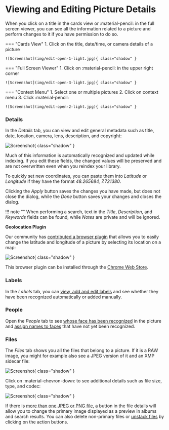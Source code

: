 # Viewing and Editing Picture Details

When you click on a title in the cards view or :material-pencil: in the full screen viewer, you can see all the information related to a picture and perform changes to it if you have permission to do so.

=== "Cards View"
     1. Click on the title, date/time, or camera details of a picture

    ![Screenshot](img/edit-open-1-light.jpg){ class="shadow" }

=== "Full Screen Viewer"
     1. Click on :material-pencil: in the upper right corner

    ![Screenshot](img/edit-open-3-light.jpg){ class="shadow" }

=== "Context Menu"
     1. Select one or multiple pictures
     2. Click on context menu
     3. Click :material-pencil:

    ![Screenshot](img/edit-open-2-light.jpg){ class="shadow" }

### Details ###

In the *Details* tab, you can view and edit general metadata such as title, date, location, camera, lens, description, and copyright:

![Screenshot](img/edit-details-light.jpg){ class="shadow" }

Much of this information is automatically recognized and updated while indexing. If you edit these fields, the changed values will be preserved and are not overwritten even when you reindex your library.

To quickly set new coordinates, you can paste them into *Latitude* or *Longitude* if they have the format *48.265684, 7.721380*.

Clicking the *Apply* button saves the changes you have made, but does not close the dialog, while the *Done* button saves your changes and closes the dialog.

!!! note ""
    When performing a search, text in the *Title*, *Description*, and *Keywords* fields can be found, while *Notes* are private and will be ignored.
    
**Geolocation Plugin**

Our community has [contributed a browser plugin](https://github.com/andyvalerio/photoprism-geolocation) that allows you to easily change the latitude and longitude of a picture by selecting its location on a map:

![Screenshot](https://valerio.nu/maps/geolocation.jpg){ class="shadow" }

This browser plugin can be installed through the [Chrome Web Store](https://chrome.google.com/webstore/detail/geolocation-plugin-for-ph/oggmpodnbdcmfiognbkkeffacpeaifch).
    
### Labels ###

In the *Labels* tab, you can [view, add and edit labels](labels.md) and see whether they have been recognized automatically or added manually.

### People ###

Open the *People* tab to see [whose face has been recognized](people.md#change-people-assignments) in the picture and [assign names to faces](people.md#assign-names-to-faces) that have not yet been recognized.

### Files ###

The *Files* tab shows you all the files that belong to a picture. If it is a RAW image, you might for example also see a JPEG version of it and an XMP sidecar file:

![Screenshot](img/edit-files-1-light.jpg){ class="shadow" }

Click on :material-chevron-down: to see additional details such as file size, type, and codec: 

![Screenshot](img/edit-files-2-light.jpg){ class="shadow" }

If there is [more than one JPEG or PNG file](stacks.md), a button in the file details will allow you to change the primary image displayed as a preview in albums and search results. You can also delete non-primary files or [unstack files](stacks.md) by clicking on the action buttons.